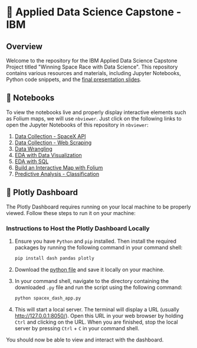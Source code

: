 # :rocket: Applied Data Science Capstone - IBM

## Overview

Welcome to the repository for the IBM Applied Data Science Capstone Project titled "Winning Space Race with Data Science". This repository contains various resources and materials, including Jupyter Notebooks, Python code snippets, and the [final presentation slides](https://github.com/markuslangus/Applied-Data-Science-Capstone/blob/main/AppliedDataScienceCapstone_IBM.pdf).

## :page_facing_up: Notebooks

To view the notebooks live and properly display interactive elements such as Folium maps, we will use `nbviewer`. Just click on the following links to open the Jupyter Notebooks of this repository in `nbviewer`:

1. [Data Collection - SpaceX API](https://nbviewer.org/github/markuslangus/Applied-Data-Science-Capstone/blob/main/jupyter-labs-spacex-data-collection-api.ipynb)
2. [Data Collection - Web Scraping](https://nbviewer.org/github/markuslangus/Applied-Data-Science-Capstone/blob/main/jupyter-labs-webscraping.ipynb)
3. [Data Wrangling](https://nbviewer.org/github/markuslangus/Applied-Data-Science-Capstone/blob/main/labs-jupyter-spacex-Data%20wrangling.ipynb)
4. [EDA with Data Visualization](https://nbviewer.org/github/markuslangus/Applied-Data-Science-Capstone/blob/main/jupyter-labs-eda-dataviz.ipynb)
5. [EDA with SQL](https://nbviewer.org/github/markuslangus/Applied-Data-Science-Capstone/blob/main/jupyter-labs-eda-sql-coursera_sqllite.ipynb)
6. [Build an Interactive Map with Folium](https://nbviewer.org/github/markuslangus/Applied-Data-Science-Capstone/blob/main/lab_jupyter_launch_site_location.ipynb)
7. [Predictive Analysis - Classification](https://nbviewer.org/github/markuslangus/Applied-Data-Science-Capstone/blob/main/SpaceX_Machine_Learning_Prediction_Part_5.jupyterlite.ipynb)

## :page_facing_up: Plotly Dashboard

The Plotly Dashboard requires running on your local machine to be properly viewed. Follow these steps to run it on your machine:

### Instructions to Host the Plotly Dashboard Locally

1. Ensure you have `Python` and `pip` installed. Then install the required packages by running the following command in your command shell:

    ```bash
    pip install dash pandas plotly
    ```

2. Download the [python file](https://github.com/markuslangus/Applied-Data-Science-Capstone/blob/main/spacex_dash_app.py) and save it locally on your machine.
3. In your command shell, navigate to the directory containing the downloaded `.py` file and run the script using the following command:

    ```bash
    python spacex_dash_app.py
    ```

4. This will start a local server. The terminal will display a URL (usually http://127.0.0.1:8050/). Open this URL in your web browser by holding `Ctrl` and clicking on the URL. When you are finished, stop the local server by pressing `Ctrl` + `C` in your command shell.

You should now be able to view and interact with the dashboard.
